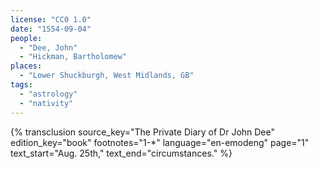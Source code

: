 ```yaml
---
license: "CC0 1.0"
date: "1554-09-04"
people:
  - "Dee, John"
  - "Hickman, Bartholomew"
places:
  - "Lower Shuckburgh, West Midlands, GB"
tags:
  - "astrology"
  - "nativity"
---
```

{% transclusion
  source_key="The Private Diary of Dr John Dee"
  edition_key="book"
  footnotes="1-*"
  language="en-emodeng"
  page="1"
  text_start="Aug. 25th,"
  text_end="circumstances."
%}
